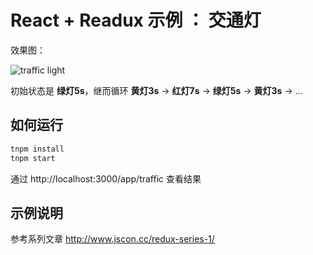# React + Readux 示例 ： 交通灯

效果图：

![traffic light](http://ww1.sinaimg.cn/large/514b710agw1eyqwamnymsg206808s79o.gif)

初始状态是 **绿灯5s**，继而循环 **黄灯3s** -> **红灯7s** -> **绿灯5s** -> **黄灯3s** -> ...


## 如何运行

```js
tnpm install
tnpm start 

```

通过 http://localhost:3000/app/traffic 查看结果


## 示例说明

参考系列文章 http://www.jscon.cc/redux-series-1/